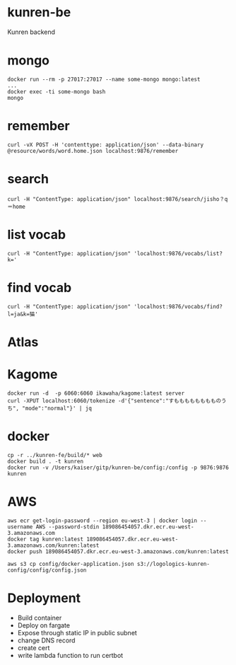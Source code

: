 # kunren-be
Kunren backend

# mongo
```
docker run --rm -p 27017:27017 --name some-mongo mongo:latest
...
docker exec -ti some-mongo bash
mongo

```

# remember
```
curl -vX POST -H 'contenttype: application/json' --data-binary @resource/words/word.home.json localhost:9876/remember
```

# search

```
curl -H "ContentType: application/json" localhost:9876/search/jisho？q＝home
```

# list vocab
```
curl -H "ContentType: application/json" 'localhost:9876/vocabs/list?k='
```

# find vocab
```
curl -H "ContentType: application/json" 'localhost:9876/vocabs/find?l=ja&k=猫'
```


# Atlas

# Kagome
```
docker run -d  -p 6060:6060 ikawaha/kagome:latest server
curl -XPUT localhost:6060/tokenize -d'{"sentence":"すもももももももものうち", "mode":"normal"}' | jq 
```

# docker
```
cp -r ../kunren-fe/build/* web
docker build . -t kunren
docker run -v /Users/kaiser/gitp/kunren-be/config:/config -p 9876:9876 kunren
```
# AWS
```
aws ecr get-login-password --region eu-west-3 | docker login --username AWS --password-stdin 189086454057.dkr.ecr.eu-west-3.amazonaws.com
docker tag kunren:latest 189086454057.dkr.ecr.eu-west-3.amazonaws.com/kunren:latest
docker push 189086454057.dkr.ecr.eu-west-3.amazonaws.com/kunren:latest

aws s3 cp config/docker-application.json s3://logologics-kunren-config/config/config.json
```

# Deployment
- Build container
- Deploy on fargate
- Expose through static IP in public subnet
- change DNS record
- create cert
- write lambda function to run certbot



